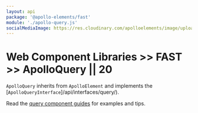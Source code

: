 ```yaml
---
layout: api
package: '@apollo-elements/fast'
module: './apollo-query.js'
socialMediaImage: https://res.cloudinary.com/apolloelements/image/upload/w_1200,h_630,c_fill,q_auto,f_auto/w_600,c_fit,co_rgb:eee,g_south_west,x_60,y_200,l_text:open sans_128_bold:FAST/w_1200,h_630,c_fill,q_auto,f_auto/w_600,c_fit,co_rgb:eee,g_south_west,x_60,y_100,l_text:open sans_78:Apollo Elements/social-template.svg
---
```

# Web Component Libraries >> FAST >> ApolloQuery || 20

`ApolloQuery` inherits from `ApolloElement` and implements the [`ApolloQueryInterface`]/api/interfaces/query/).

Read the [query component guides](../../../../guides/building-apps/queries/) for examples and tips.
